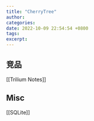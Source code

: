 ```yaml
---
title: "CherryTree"
author: 
categories: 
date: 2022-10-09 22:54:54 +0800
tags: 
excerpt: 
---
```








## 竞品

[[Trilium Notes]]






## Misc

[[SQLite]]


